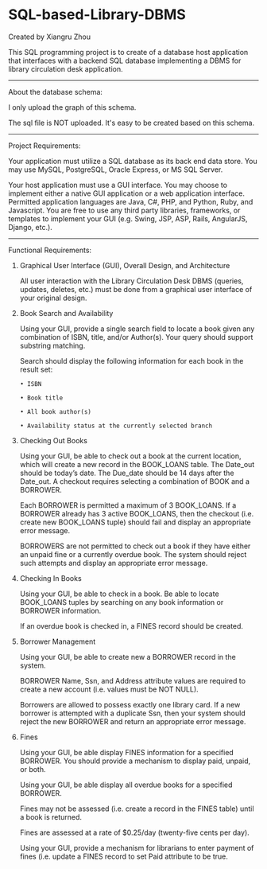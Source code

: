 # SQL-based-Library-DBMS

Created by Xiangru Zhou

This SQL programming project is to create of a database host application that interfaces with a backend SQL database implementing a DBMS for library circulation desk application.

****************************************
About the database schema:

I only upload the graph of this schema. 

The sql file is NOT uploaded. It's easy to be created based on this schema.

******************************************
Project Requirements:

Your application must utilize a SQL database as its back end data store. You may use MySQL, PostgreSQL, Oracle Express, or MS SQL Server.

Your host application must use a GUI interface. You may choose to implement either a native GUI application or a web application interface. Permitted application languages are Java, C#, PHP, and Python, Ruby, and Javascript. You are free to use any third party libraries, frameworks, or templates to implement your GUI (e.g. Swing, JSP, ASP, Rails, AngularJS, Django, etc.).

********************************************
Functional Requirements:

1. Graphical User Interface (GUI), Overall Design, and Architecture

   All user interaction with the Library Circulation Desk DBMS (queries, updates, deletes, etc.) must be done from a graphical user interface of your original design.
   
2. Book Search and Availability
   
   Using your GUI, provide a single search field to locate a book given any combination of ISBN, title, and/or Author(s). Your query should support substring matching.

   Search should display the following information for each book in the result set:
   
       • ISBN
       
       • Book title
       
       • All book author(s)

       • Availability status at the currently selected branch
 
 3. Checking Out Books
 
    Using your GUI, be able to check out a book at the current location, which will create a new record in the BOOK_LOANS table. The Date_out should be today’s date. The Due_date should be 14 days after the Date_out. A checkout requires selecting a combination of BOOK and a BORROWER.
    
    Each BORROWER is permitted a maximum of 3 BOOK_LOANS. If a BORROWER already has 3 active BOOK_LOANS, then the checkout (i.e. create new BOOK_LOANS tuple) should fail and display an appropriate error message.
    
    BORROWERS are not permitted to check out a book if they have either an unpaid fine or a currently overdue book. The system should reject such attempts and display an appropriate error message.
    
 4. Checking In Books
 
    Using your GUI, be able to check in a book. Be able to locate BOOK_LOANS tuples by searching on any book information or BORROWER information.
    
    If an overdue book is checked in, a FINES record should be created.
    
 5. Borrower Management
 
    Using your GUI, be able to create new a BORROWER record in the system.
    
    BORROWER Name, Ssn, and Address attribute values are required to create a new account (i.e. values must be NOT NULL).
    
    Borrowers are allowed to possess exactly one library card. If a new borrower is attempted with a duplicate Ssn, then your system should reject the new BORROWER and return an appropriate error message.

6.  Fines
    
    Using your GUI, be able display FINES information for a specified BORROWER. You should provide a mechanism to display paid, unpaid, or both.
    
    Using your GUI, be able display all overdue books for a specified BORROWER.
    
    Fines may not be assessed (i.e. create a record in the FINES table) until a book is returned.
    
    Fines are assessed at a rate of $0.25/day (twenty-five cents per day).
    
    Using your GUI, provide a mechanism for librarians to enter payment of fines (i.e. update a FINES record to set Paid attribute to be true.
    
    
    
